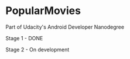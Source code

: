 # PopularMovies

Part of Udacity's Android Developer Nanodegree

Stage 1 - DONE

Stage 2 - On development
